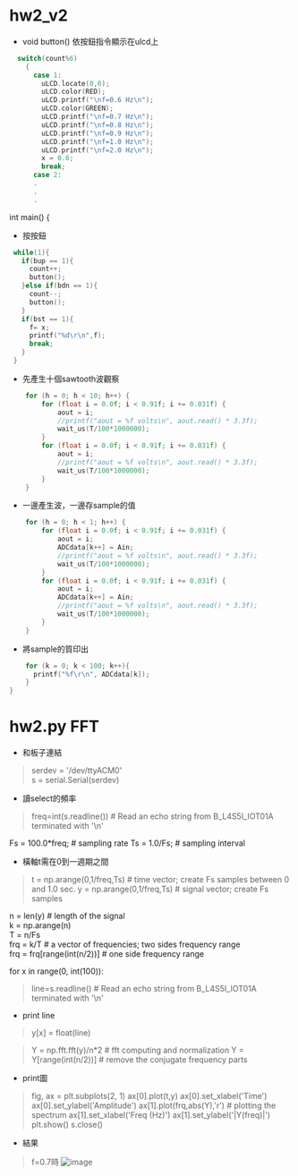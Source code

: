 # hw2_v2
* void button() 依按鈕指令顯示在ulcd上
```C++
  switch(count%6)
    {
      case 1:
        uLCD.locate(0,0);
        uLCD.color(RED);
        uLCD.printf("\nf=0.6 Hz\n");
        uLCD.color(GREEN);
        uLCD.printf("\nf=0.7 Hz\n");
        uLCD.printf("\nf=0.8 Hz\n");
        uLCD.printf("\nf=0.9 Hz\n");
        uLCD.printf("\nf=1.0 Hz\n");
        uLCD.printf("\nf=2.0 Hz\n");
        x = 0.6;
        break;
      case 2:
      .
      .
      .
```
int main()
{
* 按按鈕
 ```C++
  while(1){
    if(bup == 1){  
      count++;
      button();
    }else if(bdn == 1){       
      count--;
      button();
    }
    if(bst == 1){
      f= x;
      printf("%d\r\n",f);
      break;
    }
  }
  ```

* 先產生十個sawtooth波觀察
```C++
	for (h = 0; h < 10; h++) {
		for (float i = 0.0f; i < 0.91f; i += 0.031f) {
			aout = i;
			//printf("aout = %f volts\n", aout.read() * 3.3f);
			wait_us(T/100*1000000);
		}
		for (float i = 0.0f; i < 0.91f; i += 0.031f) {
			aout = i;
			//printf("aout = %f volts\n", aout.read() * 3.3f);
			wait_us(T/100*1000000);
		}
	}
```
* 一邊產生波，一邊存sample的值
```C++
	for (h = 0; h < 1; h++) {
		for (float i = 0.0f; i < 0.91f; i += 0.031f) {
			aout = i;
			ADCdata[k++] = Ain;
			//printf("aout = %f volts\n", aout.read() * 3.3f);
			wait_us(T/100*1000000);
		}
		for (float i = 0.0f; i < 0.91f; i += 0.031f) {
			aout = i;
			ADCdata[k++] = Ain;
			//printf("aout = %f volts\n", aout.read() * 3.3f);
			wait_us(T/100*1000000);
		}
	}
 ```
* 將sample的質印出
```C++
    for (k = 0; k < 100; k++){
      printf("%f\r\n", ADCdata[k]);
    }
}
```
# hw2.py FFT

* 和板子連結 <br>
>serdev = '/dev/ttyACM0' <br>
>s = serial.Serial(serdev)<br>

* 讀select的頻率
> freq=int(s.readline()) # Read an echo string from B_L4S5I_IOT01A terminated with '\n'

Fs = 100.0*freq;  # sampling rate
Ts = 1.0/Fs; # sampling interval

* 橫軸t需在0到一週期之間
>t = np.arange(0,1/freq,Ts) # time vector; create Fs samples between 0 and 1.0 sec.
>y = np.arange(0,1/freq,Ts) # signal vector; create Fs samples

 
n = len(y) # length of the signal<br>
k = np.arange(n)<br>
T = n/Fs<br>
frq = k/T # a vector of frequencies; two sides frequency range<br>
frq = frq[range(int(n/2))] # one side frequency range<br>


for x in range(0, int(100)):

>    line=s.readline() # Read an echo string from B_L4S5I_IOT01A terminated with '\n'
* print line
>    y[x] = float(line)

>Y = np.fft.fft(y)/n*2 # fft computing and normalization
>Y = Y[range(int(n/2))] # remove the conjugate frequency parts

* print圖
>fig, ax = plt.subplots(2, 1)
>ax[0].plot(t,y)
>ax[0].set_xlabel('Time')
>ax[0].set_ylabel('Amplitude')
>ax[1].plot(frq,abs(Y),'r') # plotting the spectrum
>ax[1].set_xlabel('Freq (Hz)')
>ax[1].set_ylabel('|Y(freq)|')
>plt.show()
>s.close()
* 結果
>f=0.7時
![image](https://user-images.githubusercontent.com/79571560/113743554-5f6ded80-9736-11eb-8ed7-2c59bb035a87.png)

